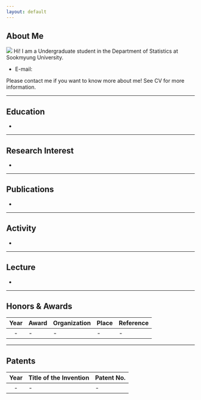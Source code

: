 ```yaml
---
layout: default
---
```


## About Me

<img class="profile-picture" src="profile.jpg">
Hi! I am a Undergraduate student in the Department of Statistics at Sookmyung University. 

- E-mail: 

Please contact me if you want to know more about me!  See CV for more information.

 <!-- This is a jekyll based resume template. You can find the full source code on [GitHub] --> 
 <!-- (https://github.com/bk2dcradle/researcher) -->

---

## Education
- 

---

## Research Interest
- 
    
---

## Publications
-

---

## Activity
-

---

## Lecture
-

---

## Honors & Awards

|Year|Award|Organization|Place|Reference|  
|:-----:|-------|----|----|---|
|-|- |- | - |- |


---

## Patents

|Year|Title of the Invention|Patent No.|
|:-----:|-------|---|
|-|-|-|

 <!-- This is a [link](http://google.com). Something *italics* and something **bold**.-->
 <!-- Here is a horizontal rule --- -->
 <!-- Here is a blockquote> To a great mind, nothing is little -->
